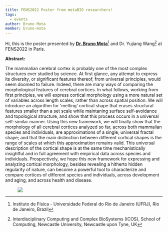 ```yaml
---
title: FENS2022 Poster from metaBIO researchers!
tags:
  - events
author: Bruno Mota
member: bruno-mota
---
```


Hi, this is the poster presented by **[Dr. Bruno Mota](https://metabio.netlify.app/members/bruno-mota.html)**[^1] and Dr. Yujiang Wang[^2] at FENS2022 in Paris.


**Abstract:**

The mammalian cerebral cortex is probably one of the most complex structures ever studied by science. At first glance, any attempt to express its diversity, or significant features thereof, from universal principles, would seem doomed to failure. Indeed, there are many ways of comparing the morphological features of cerebral cortices. In what follows, working from first principles, we will express cortical morphology using a more natural set of variables across length scales, rather than across spatial position. We will introduce an algorithm for 'melting' cortical shape that erases structural features smaller than a set scale while maintaning surface self-avoidance and topological structure, and show that this process occurs in a universal self-similar manner. Using this new framework, we will finally show that the morphology of all cerebral cortices analyzed so far, across both mammalian species and individuals, are approximations of a single, universal fractal shape; and that the main distinction between different cortical shapes is the range of scales at which this approximation remains valid. This universal description of the cortical shape is at the same time mechanistically insightful and in full agreement with empirical data across species and individuals. Prospectively, we hope this new framework for expressing and analyzing cortical morphology, besides revealing a hitherto hidden regularity of nature, can become a powerful tool to characterize and compare cortices of different species and individuals, across development and aging, and across health and disease.

<figure class="figure">
  <a class="fix_image">
    <img
      src="/poster/FENS_2022_BM.png"
      style="{{ img }}"
      loading="lazy"
      style="min-width: 560px;"
    </a>
</figure>

[^1]: Instituto de Física - Universidade Federal do Rio de Janeiro (UFRJ), Rio de Janeiro, Brazil
[^2]: Interdisciplinary Computing and Complex BioSystems (ICOS), School of Computing, Newcastle University, Newcastle upon Tyne, UK

